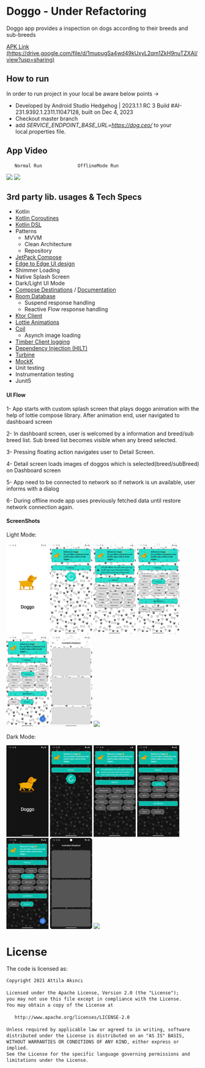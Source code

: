 # Doggo - Under Refactoring 
Doggo app provides a inspection on dogs according to their breeds and sub-breeds

[APK Link (https://drive.google.com/file/d/1mupugSa4wd49kUxyL2qm1ZkH9nuTZXAl/view?usp=sharing)](https://drive.google.com/file/d/1mupugSa4wd49kUxyL2qm1ZkH9nuTZXAl/view?usp=sharing)

## How to run
In order to run project in your local be aware below points ->
* Developed by Android Studio Hedgehog | 2023.1.1 RC 3 Build #AI-231.9392.1.2311.11047128, built on Dec 4, 2023
* Checkout master branch
* add *SERVICE_ENDPOINT_BASE_URL=https://dog.ceo/* to your local.properties file.

## App Video

       Normal Run             OfflineMode Run   

<img src="https://github.com/AttilaAKINCI/Doggo/assets/21987335/ebcf9882-1548-4635-979d-d39cc6880a61" width="200"/> <img 
src="https://github.com/AttilaAKINCI/Doggo/assets/21987335/51128919-6960-43f0-b45d-167d5b09c5d3" width="200"/>  

## 3rd party lib. usages & Tech Specs
* Kotlin
* [Kotlin Coroutines](https://kotlinlang.org/docs/coroutines-overview.html)
* [Kotlin DSL](https://developer.android.com/build/migrate-to-kotlin-dsl)
* Patterns
    - MVVM
    - Clean Architecture
    - Repository
* [JetPack Compose](https://developer.android.com/jetpack/compose?gclid=Cj0KCQiAjMKqBhCgARIsAPDgWlyVg8bZaasX_bdQfYrAXsuDQ6vD-2SmFcTv34Fb-jLQxgGqPD7UxKgaAso5EALw_wcB&gclsrc=aw.ds)
* [Edge to Edge UI design](https://developer.android.com/jetpack/compose/layouts/insets)
* Shimmer Loading
* Native Splash Screen
* Dark/Light UI Mode 
* [Compose Destinations](https://github.com/raamcosta/compose-destinations) / [Documentation](https://composedestinations.rafaelcosta.xyz/)
* [Room Database](https://developer.android.com/jetpack/androidx/releases/room)
    - Suspend response handling
    - Reactive Flow response handling
* [Ktor Client](https://ktor.io/docs/client-supported-platforms.html)
* [Lottie Animations](https://github.com/airbnb/lottie-android)
* [Coil](https://github.com/coil-kt/coil)
    - Asynch image loading
* [Timber Client logging](https://github.com/JakeWharton/timber)
* [Dependency Injection (HILT)](https://developer.android.com/training/dependency-injection/hilt-android)
* [Turbine](https://github.com/cashapp/turbine)
* [MockK](https://mockk.io/)
* Unit testing
* Instrumentation testing
* Junit5

#### UI Flow
1- App starts with custom splash screen that plays doggo animation with the help of lottie compose library. After animation end, user navigated to dashboard screen

2- In dashboard screen, user is welcomed by a information and breed/sub breed list. Sub breed list becomes visible when any breed selected.

3- Pressing floating action navigates user to Detail Screen.

4- Detail screen loads images of doggos which is selected(breed/subBreed) on Dashboard screen

5- App need to be connected to network so if network is un available, user informs with a dialog

6- During offline mode app uses previously fetched data until restore network connection again.

#### ScreenShots
Light Mode:

<img src="https://github.com/AttilaAKINCI/Doggo/blob/master/images/1-light.png" width="110">   <img
src="https://github.com/AttilaAKINCI/Doggo/blob/master/images/2-light.png" width="110">   <img
src="https://github.com/AttilaAKINCI/Doggo/blob/master/images/3-light.png" width="110">   <img                                                                             
src="https://github.com/AttilaAKINCI/Doggo/blob/master/images/4-light.png" width="110">   <img                                                                             
src="https://github.com/AttilaAKINCI/Doggo/blob/master/images/5-light.png" width="110">   <img                                                                             
src="https://github.com/AttilaAKINCI/Doggo/blob/master/images/6-light.png" width="110">   <img 
src="https://github.com/AttilaAKINCI/Doggo/blob/master/images/7-light.png" width="110"> 

Dark Mode:

<img src="https://github.com/AttilaAKINCI/Doggo/blob/master/images/1-dark.png" width="110">   <img
src="https://github.com/AttilaAKINCI/Doggo/blob/master/images/2-dark.png" width="110">   <img
src="https://github.com/AttilaAKINCI/Doggo/blob/master/images/3-dark.png" width="110">   <img                                                                             
src="https://github.com/AttilaAKINCI/Doggo/blob/master/images/4-dark.png" width="110">   <img                                                                             
src="https://github.com/AttilaAKINCI/Doggo/blob/master/images/5-dark.png" width="110">   <img                                                                             
src="https://github.com/AttilaAKINCI/Doggo/blob/master/images/6-dark.png" width="110">   <img 
src="https://github.com/AttilaAKINCI/Doggo/blob/master/images/7-dark.png" width="110"> 

# License

The code is licensed as:

```
Copyright 2021 Attila Akıncı

Licensed under the Apache License, Version 2.0 (the "License");
you may not use this file except in compliance with the License.
You may obtain a copy of the License at

   http://www.apache.org/licenses/LICENSE-2.0

Unless required by applicable law or agreed to in writing, software
distributed under the License is distributed on an "AS IS" BASIS,
WITHOUT WARRANTIES OR CONDITIONS OF ANY KIND, either express or implied.
See the License for the specific language governing permissions and
limitations under the License.
```
